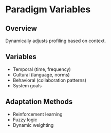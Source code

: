 # Paradigm Variables

## Overview
Dynamically adjusts profiling based on context.

## Variables
- Temporal (time, frequency)
- Cultural (language, norms)
- Behavioral (collaboration patterns)
- System goals

## Adaptation Methods
- Reinforcement learning
- Fuzzy logic
- Dynamic weighting